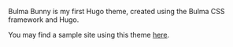 Bulma Bunny is my first Hugo theme, created using the Bulma CSS framework and Hugo.
 
 You may find a sample site using this theme [here](https://bulma.aritaocreative.com).
